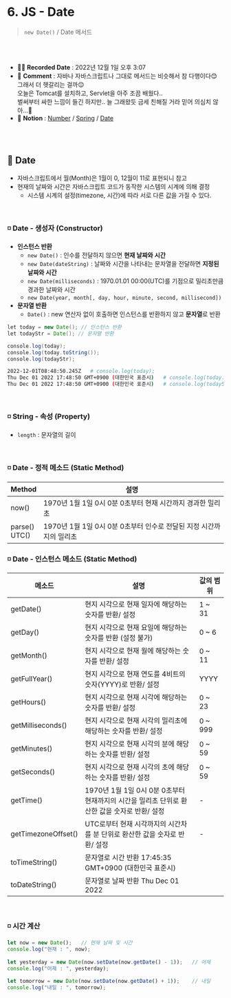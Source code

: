 # 6. JS - Date
>  `new Date()` / Date 메서드

<br>
<br>

- ✍🏻 **Recorded Date** : 2022년 12월 1일 오후 3:07
- 💬 **Comment** : 자바나 자바스크립트나 그대로 메서드는 비슷해서 참 다행이다😊<br>그래서 더 헷갈리는 걸까😌<br>오늘은 Tomcat를 설치하고, Servlet을 아주 조끔 배웠다..<br>벌써부터 싸한 느낌이 들긴 하지만.. 늘 그래왔듯 금세 친해질 거라 믿어 의심치 않아...🤣
- 🔖 **Notion** : [Number](https://www.notion.so/4-JS-Number-Math-parseInt-ca998819056544a28491ffd65be683d3) / [Spring](https://www.notion.so/5-JS-String-861bdf148ca84ab7855dd431517ccf65) / [Date](https://www.notion.so/6-JS-Date-9e987fca4f134189a9a10a7c08d0e40a)

<br>
<br>

## 🔸 Date

- 자바스크립트에서 월(Month)은 1월이 0, 12월이 11로 표현되니 참고
- 현재의 날짜와 시간은 자바스크립트 코드가 동작한 시스템의 시계에 의해 결정
    - 시스템 시계의 설정(timezone, 시간)에 따라 서로 다른 값을 가질 수 있다.

<br>

### ◽ Date - 생성자 (Constructor)

- **인스턴스 반환**
    - `new Date()` : 인수를 전달하지 않으면 **현재 날짜와 시간**
    - `new Date(dateString)` : 날짜와 시간을 나타내는 문자열을 전달하면 **지정된 날짜와 시간**
    - `new Date(milliseconds)` : 1970.01.01 00:00(UTC)를 기점으로 밀리초만큼 경과한 날짜와 시간
    - `new Date(year, month[, day, hour, minute, second, millisecond])`
- **문자열 반환**
    - `Date()` : new 연산자 없이 호출하면 인스턴스를 반환하지 않고 **문자열**로 반환

```java
let today = new Date(); // 인스턴스 반환
let todayStr = Date(); // 문자열 반환

console.log(today);
console.log(today.toString());
console.log(todayStr);
```

```bash
2022-12-01T08:48:50.245Z   # console.log(today);
Thu Dec 01 2022 17:48:50 GMT+0900 (대한민국 표준시)   # console.log(today.toString());
Thu Dec 01 2022 17:48:50 GMT+0900 (대한민국 표준시)   # console.log(todayStr);

```

<br>

### ◽ String - 속성 (Property)

- `length` : 문자열의 길이

<br>

### ◽  Date - 정적 메소드 (Static Method)

| Method | 설명 |
| --- | --- |
| now() | 1970년 1월 1일 0시 0분 0초부터 현재 시간까지 경과한 밀리초 |
| parse()<br>UTC() | 1970년 1월 1일 0시 0분 0초부터 인수로 전달된 지정 시간까지의 밀리초 |

### ◽  Date - 인스턴스 메소드 (Static Method)

| 메소드 | 설명 | 값의 범위 |
| --- | --- | --- |
| getDate() | 현지 시각으로 현재 일자에 해당하는 숫자를 반환/ 설정 | 1 ~ 31 |
| getDay() | 현지 시각으로 현재 요일에 해당하는 숫자를 반환 (설정 불가) | 0 ~ 6 |
| getMonth() | 현지 시각으로 현재 월에 해당하는 숫자를 반환/ 설정 | 0 ~ 11 |
| getFullYear() | 현지 시각으로 현재 연도를 4비트의 숫자(YYYY)로 반환/ 설정 | YYYY |
| getHours() | 현지 시각으로 현재 시각에 해당하는 숫자를 반환/ 설정 | 0 ~ 23 |
| getMilliseconds() | 현지 시각으로 현재 시각의 밀리초에 해당하는 숫자를 반환/ 설정 | 0 ~ 999 |
| getMinutes() | 현지 시각으로 현재 시각의 분에 해당하는 숫자를 반환/ 설정 | 0 ~ 59 |
| getSeconds() | 현지 시각으로 현재 시각의 초에 해당하는 숫자를 반환/ 설정 | 0 ~ 59 |
| getTime() | 1970년 1월 1일 0시 0분 0초부터 현재까지의 시간을 밀리초 단위로 환산한 값을 숫자로 반환/ 설정 | - |
| getTimezoneOffset() | UTC로부터 현재 시각까지의 시간차를 분 단위로 환산한 값을 숫자로 반환/ 설정 | - |
| toTimeString() | 문자열로 시간 반환 17:45:35 GMT+0900 (대한민국 표준시) |  |
| toDateString() | 문자열로 날짜 반환 Thu Dec 01 2022 |  |

<br>

### ◽ 시간 계산

```jsx
let now = new Date();	// 현재 날짜 및 시간
console.log("현재 : ", now);
 
let yesterday = new Date(now.setDate(now.getDate() - 1));	// 어제
console.log("어제 : ", yesterday);
 
let tomorrow = new Date(now.setDate(now.getDate() + 1));	// 내일
console.log("내일 : ", tomorrow);
```

<br><br><br><br>